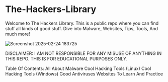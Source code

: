 # The-Hackers-Library
Welcome to The Hackers Library. This is a public repo where you can find stuff all kinds of good stuff. Dive into Malware, Websites, Tips, Tools, And much more!

![Screenshot 2025-02-24 183725](https://github.com/user-attachments/assets/b6bb086a-e507-4aeb-a5f2-ac6fb9f97995)

DISCLAIMER: I AM NOT RESPONSIBLE FOR ANY MISUSE OF ANYTHING IN THIS REPO. THIS IS FOR EDUCATIONAL PURPOSES ONLY.

Table Of Contents:
All About Malware
Cool Hacking Tools (Linux)
Cool Hacking Tools (Windows)
Good Antiviruses
Websites To Learn And Practice

